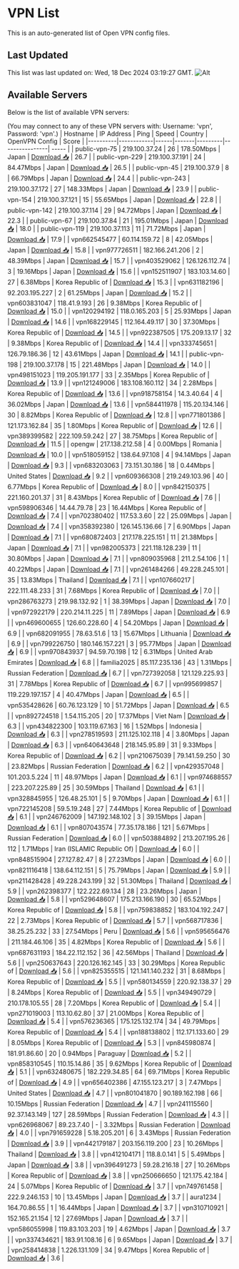# VPN List

This is an auto-generated list of Open VPN config files.

## Last Updated

This list was last updated on: Wed, 18 Dec 2024 03:19:27 GMT.
![Alt](https://repobeats.axiom.co/api/embed/186b98318ef1479477931607c1ad7d823f12451f.svg "Repobeats analytics image")

## Available Servers

Below is the list of available VPN servers:

(You may connect to any of these VPN servers with: Username: 'vpn', Password: 'vpn'.)
| Hostname | IP Address | Ping | Speed | Country | OpenVPN Config | Score |
|----------|------------|------|-------|---------|----------------| ----- |
| public-vpn-75 | 219.100.37.24 | 26 | 178.50Mbps | Japan | [Download 📥](./configs/server_0_JP.ovpn) | 26.7 |
| public-vpn-229 | 219.100.37.191 | 24 | 84.47Mbps | Japan | [Download 📥](./configs/server_1_JP.ovpn) | 26.5 |
| public-vpn-45 | 219.100.37.9 | 8 | 66.79Mbps | Japan | [Download 📥](./configs/server_2_JP.ovpn) | 24.4 |
| public-vpn-243 | 219.100.37.172 | 27 | 148.33Mbps | Japan | [Download 📥](./configs/server_3_JP.ovpn) | 23.9 |
| public-vpn-154 | 219.100.37.121 | 15 | 55.65Mbps | Japan | [Download 📥](./configs/server_4_JP.ovpn) | 22.8 |
| public-vpn-142 | 219.100.37.114 | 29 | 94.72Mbps | Japan | [Download 📥](./configs/server_5_JP.ovpn) | 22.3 |
| public-vpn-67 | 219.100.37.84 | 21 | 195.01Mbps | Japan | [Download 📥](./configs/server_6_JP.ovpn) | 18.0 |
| public-vpn-119 | 219.100.37.113 | 11 | 71.72Mbps | Japan | [Download 📥](./configs/server_7_JP.ovpn) | 17.9 |
| vpn662545477 | 60.114.159.72 | 8 | 42.05Mbps | Japan | [Download 📥](./configs/server_8_JP.ovpn) | 15.8 |
| vpn977726511 | 182.166.241.206 | 2 | 48.39Mbps | Japan | [Download 📥](./configs/server_9_JP.ovpn) | 15.7 |
| vpn403529062 | 126.126.112.74 | 3 | 19.16Mbps | Japan | [Download 📥](./configs/server_10_JP.ovpn) | 15.6 |
| vpn152511907 | 183.103.14.60 | 27 | 6.38Mbps | Korea Republic of | [Download 📥](./configs/server_11_KR.ovpn) | 15.3 |
| vpn631182196 | 92.203.195.227 | 2 | 61.25Mbps | Japan | [Download 📥](./configs/server_12_JP.ovpn) | 15.2 |
| vpn603831047 | 118.41.9.193 | 26 | 9.38Mbps | Korea Republic of | [Download 📥](./configs/server_13_KR.ovpn) | 15.0 |
| vpn120294192 | 118.0.165.203 | 5 | 25.93Mbps | Japan | [Download 📥](./configs/server_14_JP.ovpn) | 14.6 |
| vpn168229145 | 112.164.49.117 | 30 | 37.30Mbps | Korea Republic of | [Download 📥](./configs/server_15_KR.ovpn) | 14.5 |
| vpn922387505 | 175.209.13.17 | 32 | 9.38Mbps | Korea Republic of | [Download 📥](./configs/server_16_KR.ovpn) | 14.4 |
| vpn333745651 | 126.79.186.36 | 12 | 43.61Mbps | Japan | [Download 📥](./configs/server_17_JP.ovpn) | 14.1 |
| public-vpn-198 | 219.100.37.178 | 15 | 221.48Mbps | Japan | [Download 📥](./configs/server_18_JP.ovpn) | 14.0 |
| vpn498151023 | 119.205.191.177 | 33 | 2.35Mbps | Korea Republic of | [Download 📥](./configs/server_19_KR.ovpn) | 13.9 |
| vpn121249006 | 183.108.160.112 | 34 | 2.28Mbps | Korea Republic of | [Download 📥](./configs/server_20_KR.ovpn) | 13.6 |
| vpn918758154 | 14.3.40.64 | 4 | 36.02Mbps | Japan | [Download 📥](./configs/server_21_JP.ovpn) | 13.6 |
| vpn584411978 | 115.20.134.146 | 30 | 8.82Mbps | Korea Republic of | [Download 📥](./configs/server_22_KR.ovpn) | 12.8 |
| vpn771801386 | 121.173.162.84 | 35 | 1.80Mbps | Korea Republic of | [Download 📥](./configs/server_23_KR.ovpn) | 12.6 |
| vpn389399582 | 222.109.59.242 | 27 | 38.75Mbps | Korea Republic of | [Download 📥](./configs/server_24_KR.ovpn) | 11.5 |
| opengw | 217.138.212.58 | 4 | 0.00Mbps | Romania | [Download 📥](./configs/server_25_RO.ovpn) | 10.0 |
| vpn518059152 | 138.64.97.108 | 4 | 94.14Mbps | Japan | [Download 📥](./configs/server_26_JP.ovpn) | 9.3 |
| vpn683203063 | 73.151.30.186 | 18 | 0.44Mbps | United States | [Download 📥](./configs/server_27_US.ovpn) | 9.2 |
| vpn609366308 | 219.249.103.96 | 40 | 6.77Mbps | Korea Republic of | [Download 📥](./configs/server_28_KR.ovpn) | 8.0 |
| vpn842150375 | 221.160.201.37 | 31 | 8.43Mbps | Korea Republic of | [Download 📥](./configs/server_29_KR.ovpn) | 7.6 |
| vpn598906346 | 14.44.79.78 | 23 | 16.44Mbps | Korea Republic of | [Download 📥](./configs/server_30_KR.ovpn) | 7.4 |
| vpn702380402 | 117.53.3.60 | 22 | 25.09Mbps | Japan | [Download 📥](./configs/server_31_JP.ovpn) | 7.4 |
| vpn358392380 | 126.145.136.66 | 7 | 6.90Mbps | Japan | [Download 📥](./configs/server_32_JP.ovpn) | 7.1 |
| vpn680872403 | 217.178.225.151 | 11 | 21.38Mbps | Japan | [Download 📥](./configs/server_33_JP.ovpn) | 7.1 |
| vpn982005373 | 221.118.128.239 | 11 | 30.80Mbps | Japan | [Download 📥](./configs/server_34_JP.ovpn) | 7.1 |
| vpn809035968 | 211.2.54.106 | 1 | 40.22Mbps | Japan | [Download 📥](./configs/server_35_JP.ovpn) | 7.1 |
| vpn261484266 | 49.228.245.101 | 35 | 13.83Mbps | Thailand | [Download 📥](./configs/server_36_TH.ovpn) | 7.1 |
| vpn107660217 | 222.111.48.233 | 31 | 7.68Mbps | Korea Republic of | [Download 📥](./configs/server_37_KR.ovpn) | 7.0 |
| vpn286763273 | 219.98.132.92 | 1 | 38.39Mbps | Japan | [Download 📥](./configs/server_38_JP.ovpn) | 7.0 |
| vpn972922179 | 220.214.11.225 | 11 | 7.89Mbps | Japan | [Download 📥](./configs/server_39_JP.ovpn) | 6.9 |
| vpn469600655 | 126.60.228.60 | 4 | 54.20Mbps | Japan | [Download 📥](./configs/server_40_JP.ovpn) | 6.9 |
| vpn682091955 | 78.63.51.6 | 13 | 15.67Mbps | Lithuania | [Download 📥](./configs/server_41_LT.ovpn) | 6.9 |
| vpn799226750 | 180.146.157.221 | 3 | 95.77Mbps | Japan | [Download 📥](./configs/server_42_JP.ovpn) | 6.9 |
| vpn970843937 | 94.59.70.198 | 12 | 6.31Mbps | United Arab Emirates | [Download 📥](./configs/server_43_AE.ovpn) | 6.8 |
| familia2025 | 85.117.235.136 | 43 | 1.31Mbps | Russian Federation | [Download 📥](./configs/server_44_RU.ovpn) | 6.7 |
| vpn727392058 | 121.129.225.93 | 31 | 7.78Mbps | Korea Republic of | [Download 📥](./configs/server_45_KR.ovpn) | 6.7 |
| vpn995699857 | 119.229.197.157 | 4 | 40.47Mbps | Japan | [Download 📥](./configs/server_46_JP.ovpn) | 6.5 |
| vpn535428626 | 60.76.123.129 | 10 | 51.72Mbps | Japan | [Download 📥](./configs/server_47_JP.ovpn) | 6.5 |
| vpn892724518 | 1.54.115.205 | 20 | 17.37Mbps | Viet Nam | [Download 📥](./configs/server_48_VN.ovpn) | 6.3 |
| vpn434822300 | 103.119.67.163 | 16 | 1.52Mbps | Indonesia | [Download 📥](./configs/server_49_ID.ovpn) | 6.3 |
| vpn278519593 | 211.125.102.118 | 4 | 3.80Mbps | Japan | [Download 📥](./configs/server_50_JP.ovpn) | 6.3 |
| vpn640643648 | 218.145.95.89 | 31 | 9.33Mbps | Korea Republic of | [Download 📥](./configs/server_51_KR.ovpn) | 6.2 |
| vpn210675039 | 79.141.59.250 | 30 | 23.82Mbps | Russian Federation | [Download 📥](./configs/server_52_RU.ovpn) | 6.2 |
| vpn429357048 | 101.203.5.224 | 11 | 48.97Mbps | Japan | [Download 📥](./configs/server_53_JP.ovpn) | 6.1 |
| vpn974688557 | 223.207.225.89 | 25 | 30.59Mbps | Thailand | [Download 📥](./configs/server_54_TH.ovpn) | 6.1 |
| vpn328845955 | 126.48.25.101 | 5 | 9.70Mbps | Japan | [Download 📥](./configs/server_55_JP.ovpn) | 6.1 |
| vpn722145208 | 59.5.19.248 | 27 | 7.44Mbps | Korea Republic of | [Download 📥](./configs/server_56_KR.ovpn) | 6.1 |
| vpn246762009 | 147.192.148.102 | 3 | 39.15Mbps | Japan | [Download 📥](./configs/server_57_JP.ovpn) | 6.1 |
| vpn807043574 | 77.35.178.186 | 121 | 5.67Mbps | Russian Federation | [Download 📥](./configs/server_58_RU.ovpn) | 6.0 |
| vpn503884892 | 213.207.195.26 | 112 | 1.71Mbps | Iran (ISLAMIC Republic Of) | [Download 📥](./configs/server_59_IR.ovpn) | 6.0 |
| vpn848515904 | 27.127.82.47 | 8 | 27.23Mbps | Japan | [Download 📥](./configs/server_60_JP.ovpn) | 6.0 |
| vpn821116418 | 138.64.112.151 | 5 | 75.79Mbps | Japan | [Download 📥](./configs/server_61_JP.ovpn) | 5.9 |
| vpn211428428 | 49.228.243.199 | 32 | 51.30Mbps | Thailand | [Download 📥](./configs/server_62_TH.ovpn) | 5.9 |
| vpn262398377 | 122.222.69.134 | 28 | 23.26Mbps | Japan | [Download 📥](./configs/server_63_JP.ovpn) | 5.8 |
| vpn529648607 | 175.213.166.190 | 30 | 65.52Mbps | Korea Republic of | [Download 📥](./configs/server_64_KR.ovpn) | 5.8 |
| vpn759838852 | 183.104.192.247 | 22 | 2.73Mbps | Korea Republic of | [Download 📥](./configs/server_65_KR.ovpn) | 5.7 |
| vpn568717836 | 38.25.25.232 | 33 | 27.54Mbps | Peru | [Download 📥](./configs/server_66_PE.ovpn) | 5.6 |
| vpn595656476 | 211.184.46.106 | 35 | 4.82Mbps | Korea Republic of | [Download 📥](./configs/server_67_KR.ovpn) | 5.6 |
| vpn687631193 | 184.22.112.152 | 36 | 42.56Mbps | Thailand | [Download 📥](./configs/server_68_TH.ovpn) | 5.6 |
| vpn250637643 | 220.126.162.145 | 33 | 30.29Mbps | Korea Republic of | [Download 📥](./configs/server_69_KR.ovpn) | 5.6 |
| vpn825355515 | 121.141.140.232 | 31 | 8.68Mbps | Korea Republic of | [Download 📥](./configs/server_70_KR.ovpn) | 5.5 |
| vpn580134559 | 220.92.138.37 | 29 | 8.24Mbps | Korea Republic of | [Download 📥](./configs/server_71_KR.ovpn) | 5.5 |
| vpn349490729 | 210.178.105.55 | 28 | 7.20Mbps | Korea Republic of | [Download 📥](./configs/server_72_KR.ovpn) | 5.4 |
| vpn271019003 | 113.10.62.80 | 37 | 21.00Mbps | Korea Republic of | [Download 📥](./configs/server_73_KR.ovpn) | 5.4 |
| vpn576236365 | 175.125.132.174 | 34 | 49.79Mbps | Korea Republic of | [Download 📥](./configs/server_74_KR.ovpn) | 5.4 |
| vpn188138802 | 112.171.133.60 | 29 | 8.05Mbps | Korea Republic of | [Download 📥](./configs/server_75_KR.ovpn) | 5.3 |
| vpn845980874 | 181.91.86.60 | 20 | 0.94Mbps | Paraguay | [Download 📥](./configs/server_76_PY.ovpn) | 5.2 |
| vpn858310545 | 110.15.14.86 | 35 | 9.62Mbps | Korea Republic of | [Download 📥](./configs/server_77_KR.ovpn) | 5.1 |
| vpn632480675 | 182.229.34.85 | 64 | 69.71Mbps | Korea Republic of | [Download 📥](./configs/server_78_KR.ovpn) | 4.9 |
| vpn656402386 | 47.155.123.217 | 3 | 7.47Mbps | United States | [Download 📥](./configs/server_79_US.ovpn) | 4.7 |
| vpn801041870 | 90.189.162.198 | 66 | 10.15Mbps | Russian Federation | [Download 📥](./configs/server_80_RU.ovpn) | 4.7 |
| vpn241115560 | 92.37.143.149 | 127 | 28.59Mbps | Russian Federation | [Download 📥](./configs/server_81_RU.ovpn) | 4.3 |
| vpn626968067 | 89.23.7.40 | - | 3.32Mbps | Russian Federation | [Download 📥](./configs/server_82_RU.ovpn) | 4.0 |
| vpn791659228 | 5.18.205.201 | 6 | 3.43Mbps | Russian Federation | [Download 📥](./configs/server_83_RU.ovpn) | 3.9 |
| vpn442179187 | 203.156.119.200 | 23 | 10.26Mbps | Thailand | [Download 📥](./configs/server_84_TH.ovpn) | 3.8 |
| vpn412104171 | 118.8.0.141 | 5 | 5.49Mbps | Japan | [Download 📥](./configs/server_85_JP.ovpn) | 3.8 |
| vpn396491273 | 59.28.216.18 | 27 | 10.26Mbps | Korea Republic of | [Download 📥](./configs/server_86_KR.ovpn) | 3.8 |
| vpn250666650 | 121.175.42.184 | 24 | 5.07Mbps | Korea Republic of | [Download 📥](./configs/server_87_KR.ovpn) | 3.7 |
| vpn749761458 | 222.9.246.153 | 10 | 13.45Mbps | Japan | [Download 📥](./configs/server_88_JP.ovpn) | 3.7 |
| aura1234 | 164.70.86.55 | 1 | 16.44Mbps | Japan | [Download 📥](./configs/server_89_JP.ovpn) | 3.7 |
| vpn310710921 | 152.165.21.154 | 12 | 27.69Mbps | Japan | [Download 📥](./configs/server_90_JP.ovpn) | 3.7 |
| vpn586055998 | 119.83.103.203 | 19 | 4.62Mbps | Japan | [Download 📥](./configs/server_91_JP.ovpn) | 3.7 |
| vpn337434621 | 183.91.108.16 | 6 | 9.65Mbps | Japan | [Download 📥](./configs/server_92_JP.ovpn) | 3.7 |
| vpn258414838 | 1.226.131.109 | 34 | 9.47Mbps | Korea Republic of | [Download 📥](./configs/server_93_KR.ovpn) | 3.6 |
